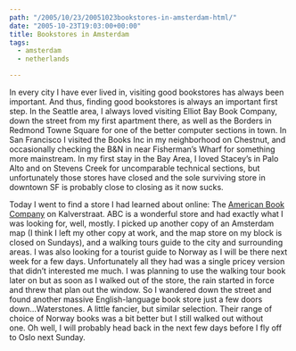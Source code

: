 ```yaml
---
path: "/2005/10/23/20051023bookstores-in-amsterdam-html/" 
date: "2005-10-23T19:03:00+00:00" 
title: Bookstores in Amsterdam
tags:
  - amsterdam
  - netherlands

---
```

In every city I have ever lived in, visiting good bookstores has always been important. And thus, finding good bookstores is always an important first step. In the Seattle area, I always loved visiting Elliot Bay Book Company, down the street from my first apartment there, as well as the Borders in Redmond Towne Square for one of the better computer sections in town. In San Francisco I visited the Books Inc in my neighborhood on Chestnut, and occasionally checking the B&N in near Fisherman&rsquo;s Wharf for something more mainstream. In my first stay in the Bay Area, I loved Stacey&rsquo;s in Palo Alto and on Stevens Creek&nbsp;for uncomparable technical sections, but unfortunately those stores have closed and the sole surviving store in downtown SF is probably close to closing as it now sucks.

Today I went to find&nbsp;a store I had learned about online: The&nbsp;<a href="http://www.abc.nl/">American Book Company</a>&nbsp;on Kalverstraat. ABC is a wonderful store and had exactly what I was looking for, well, mostly. I picked up another copy of an Amsterdam map (I think I left my other copy at work, and the map store on my block is closed on Sundays), and a walking tours guide to the city and surrounding areas. I was also looking for a tourist guide to Norway as I will be there next week for a few days. Unfortunately all they had&nbsp;was a single pricey version that didn&rsquo;t interested me much.&nbsp;I was planning to use the walking tour book later on but as soon as I walked out of the store, the rain started in force and threw that plan out the window. So I wandered down the street and found another massive English-language book store just a few doors down&hellip;Waterstones. A little fancier, but similar selection. Their range of choice of Norway books was a bit better but I still walked out without one.&nbsp;Oh well, I will probably head back in the next few days before I fly off to Oslo next Sunday.
